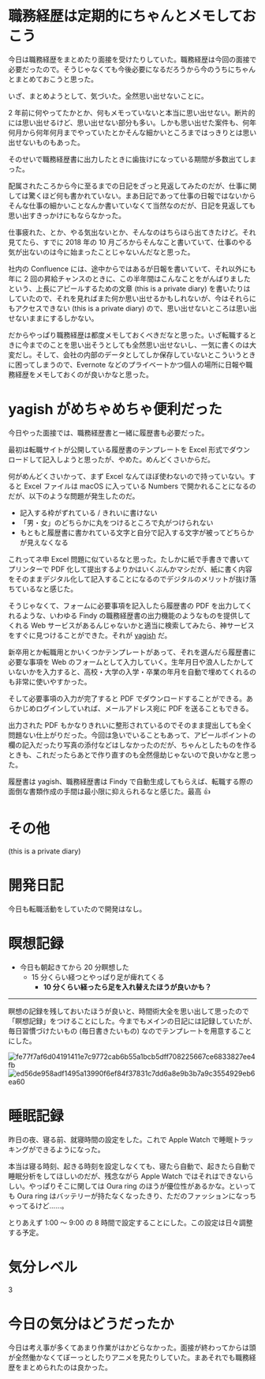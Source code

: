 # 職務経歴は定期的にちゃんとメモしておこう
今日は職務経歴をまとめたり面接を受けたりしていた。職務経歴は今回の面接で必要だったので。そうじゃなくても今後必要になるだろうから今のうちにちゃんとまとめておこうと思った。

いざ、まとめようとして、気づいた。全然思い出せないことに。

2 年前に何やってたかとか、何もメモっていないと本当に思い出せない。断片的には思い出せるけど、思い出せない部分も多い。しかも思い出せた案件も、何年何月から何年何月までやっていたとかそんな細かいところまではっきりとは思い出せないものもあった。

そのせいで職務経歴書に出力したときに歯抜けになっている期間が多数出てしまった。

配属されたころから今に至るまでの日記をざっと見返してみたのだが、仕事に関しては驚くほど何も書かれていない。まあ日記であって仕事の日報ではないからそんな仕事の細かいことなんか書いていなくて当然なのだが、日記を見返しても思い出すきっかけにもならなかった。

仕事疲れた、とか、やる気出ないとか、そんなのはちらほら出てきたけど。それ見てたら、すでに 2018 年の 10 月ごろからそんなこと書いていて、仕事のやる気が出ないのは今に始まったことじゃないんだなと思った。

社内の Confluence には、途中からではあるが日報を書いていて、それ以外にも年に 2 回の昇給チャンスのときに、この半年間はこんなことをがんばりましたという、上長にアピールするための文章 (this is a private diary) を書いたりはしていたので、それを見ればまた何か思い出せるかもしれないが、今はそれらにもアクセスできない (this is a private diary) ので、思い出せないところは思い出せないままにするしかない。

だからやっぱり職務経歴は都度メモしておくべきだなと思った。いざ転職するときに今までのことを思い出そうとしても全然思い出せないし、一気に書くのは大変だし。そして、会社の内部のデータとしてしか保存していないとこういうときに困ってしまうので、Evernote などのプライベートかつ個人の場所に日報や職務経歴をメモしておくのが良いかなと思った。

# yagish がめちゃめちゃ便利だった
今日やった面接では、職務経歴書と一緒に履歴書も必要だった。

最初は転職サイトが公開している履歴書のテンプレートを Excel 形式でダウンロードして記入しようと思ったが、やめた。めんどくさいからだ。

何がめんどくさいかって、まず Excel なんてほぼ使わないので持っていない。すると Excel ファイルは macOS に入っている Numbers で開かれることになるのだが、以下のような問題が発生したのだ。

- 記入する枠がずれている / きれいに書けない
- 「男・女」のどちらかに丸をつけるところで丸がつけられない
- もともと履歴書に書かれている文字と自分で記入する文字が被ってどちらかが見えなくなる

これってネ申 Excel 問題に似ているなと思った。たしかに紙で手書きで書いてプリンターで PDF 化して提出するよりかはいくぶんかマシだが、紙に書く内容をそのままデジタル化して記入することになるのでデジタルのメリットが抜け落ちているなと感じた。

そうじゃなくて、フォームに必要事項を記入したら履歴書の PDF を出力してくれるような、いわゆる Findy の職務経歴書の出力機能のようなものを提供してくれる Web サービスがあるんじゃないかと適当に検索してみたら、神サービスをすぐに見つけることができた。それが [yagish](https://rirekisho.yagish.jp) だ。

新卒用とか転職用とかいくつかテンプレートがあって、それを選んだら履歴書に必要な事項を Web のフォームとして入力していく。生年月日や浪人したかしていないかを入力すると、高校・大学の入学・卒業の年月を自動で埋めてくれるのも非常に使いやすかった。

そして必要事項の入力が完了すると PDF でダウンロードすることができる。あらかじめログインしていれば、メールアドレス宛に PDF を送ることもできる。

出力された PDF もかなりきれいに整形されているのでそのまま提出しても全く問題ない仕上がりだった。今回は急いでいることもあって、アピールポイントの欄の記入だったり写真の添付などはしなかったのだが、ちゃんとしたものを作るときも、これだったらあとで作り直すのも全然億劫じゃないので良いかなと思った。

履歴書は yagish、職務経歴書は Findy で自動生成してもらえば、転職する際の面倒な書類作成の手間は最小限に抑えられるなと感じた。最高 👍



# その他
 (this is a private diary)



# 開発日記
今日も転職活動をしていたので開発はなし。



# 瞑想記録
- 今日も朝起きてから 20 分瞑想した
  - 15 分くらい経つとやっぱり足が痺れてくる
    - **10 分くらい経ったら足を入れ替えたほうが良いかも？**

---

瞑想の記録を残しておいたほうが良いと、時間術大全を思い出して思ったので「瞑想記録」をつけることにした。今までもメインの日記には記録していたが、毎日習慣づけたいもの (毎日書きたいもの) なのでテンプレートを用意することにした。

![fe77f7af6d04191411e7c9772cab6b55a1bcb5dff708225667ce6833827ee4fb](https://noraworld.github.io/box-bulbasaur/2020/08/fe77f7af6d04191411e7c9772cab6b55a1bcb5dff708225667ce6833827ee4fb.jpg)
![ed56de958adf1495a13990f6ef84f37831c7dd6a8e9b3b7a9c3554929eb6ea60](https://noraworld.github.io/box-bulbasaur/2020/08/ed56de958adf1495a13990f6ef84f37831c7dd6a8e9b3b7a9c3554929eb6ea60.jpg)




# 睡眠記録
昨日の夜、寝る前、就寝時間の設定をした。これで Apple Watch で睡眠トラッキングができるようになった。

本当は寝る時刻、起きる時刻を設定しなくても、寝たら自動で、起きたら自動で睡眠分析をしてほしいのだが、残念ながら Apple Watch ではそれはできないらしい。やっぱりそこに関しては Oura ring のほうが優位性があるかな。といっても Oura ring はバッテリーが持たなくなったきり、ただのファッションになっちゃってるけど……。

とりあえず 1:00 〜 9:00 の 8 時間で設定することにした。この設定は日々調整する予定。



# 気分レベル
3



# 今日の気分はどうだったか
今日は考え事が多くてあまり作業がはかどらなかった。面接が終わってからは頭が全然働かなくてぼーっとしたりアニメを見たりしていた。まあそれでも職務経歴をまとめられたのは良かった。
